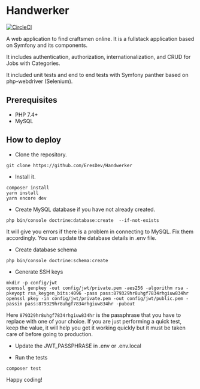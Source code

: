 # Handwerker

[![CircleCI](https://circleci.com/gh/EresDev/HandwerkerFullstack.svg?style=shield)](https://app.circleci.com/pipelines/github/EresDev/HandwerkerFullstack)

A web application to find craftsmen online. It is a fullstack application based on Symfony and its components.

It includes authentication, authorization, internationalization, and CRUD for Jobs with Categories. 

It included unit tests and end to end tests with Symfony panther based on php-webdriver (Selenium).

## Prerequisites
- PHP 7.4+
- MySQL 

## How to deploy

- Clone the repository.
```
git clone https://github.com/EresDev/Handwerker
```
- Install it.
```
composer install
yarn install
yarn encore dev
```
- Create MySQL database if you have not already created.
```
php bin/console doctrine:database:create  --if-not-exists
```
It will give you errors if there is a problem in connecting to MySQL. Fix them accordingly. 
You can update the database details in .env file.

- Create database schema
```
php bin/console doctrine:schema:create 
```
- Generate SSH keys
```
mkdir -p config/jwt
openssl genpkey -out config/jwt/private.pem -aes256 -algorithm rsa -pkeyopt rsa_keygen_bits:4096 -pass pass:879329hr8uhgf7834rhgiuw834hr
openssl pkey -in config/jwt/private.pem -out config/jwt/public.pem -passin pass:879329hr8uhgf7834rhgiuw834hr -pubout 
```
Here `879329hr8uhgf7834rhgiuw834hr` is the passphrase that you have to replace with one of your choice. If you are just performing a quick test, keep the value, it will help you get it working quickly but it must be taken care of before going to production.

- Update the JWT_PASSPHRASE in .env or .env.local

- Run the tests
```
composer test
```
Happy coding! 
